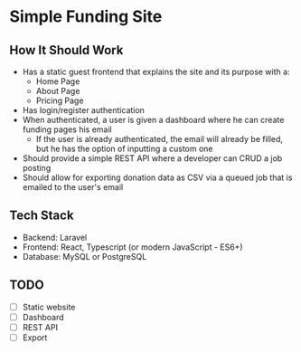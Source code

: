 # Simple Funding Site

## How It Should Work

- Has a static guest frontend that explains the site and its purpose with a:
  - Home Page
  - About Page
  - Pricing Page
- Has login/register authentication
- When authenticated, a user is given a dashboard where he can create funding pages
his email
  - If the user is already authenticated, the email will already be filled, but he has the option of inputting a custom one
- Should provide a simple REST API where a developer can CRUD a job posting
- Should allow for exporting donation data as CSV via a queued job that is emailed to the user's email

## Tech Stack

- Backend: Laravel
- Frontend: React, Typescript (or modern JavaScript - ES6+)
- Database: MySQL or PostgreSQL

## TODO

- [ ] Static website
- [ ] Dashboard
- [ ] REST API
- [ ] Export